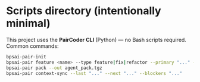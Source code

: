 # Scripts directory (intentionally minimal)

This project uses the **PairCoder CLI** (Python) — no Bash scripts required.
Common commands:

```bash
bpsai-pair-init
bpsai-pair feature <name> --type feature|fix|refactor --primary "..." --phase "..."
bpsai-pair pack --out agent_pack.tgz
bpsai-pair context-sync --last "..." --next "..." --blockers "..."
```
